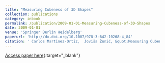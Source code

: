```yaml
---
title: "Measuring Cubeness of 3D Shapes"
collection: publications
category: inbook
permalink: /publication/2009-01-01-Measuring-Cubeness-of-3D-Shapes
date: 2009-01-01
venue: 'Springer Berlin Heidelberg'
paperurl: 'http://dx.doi.org/10.1007/978-3-642-10268-4_84'
citation: ' Carlos Martinez-Ortiz,  Joviša Žunić, &quot;Measuring Cubeness of 3D Shapes.&quot; Springer Berlin Heidelberg, 2009.'
---
```

[Access paper here](http://dx.doi.org/10.1007/978-3-642-10268-4_84){:target="_blank"}
